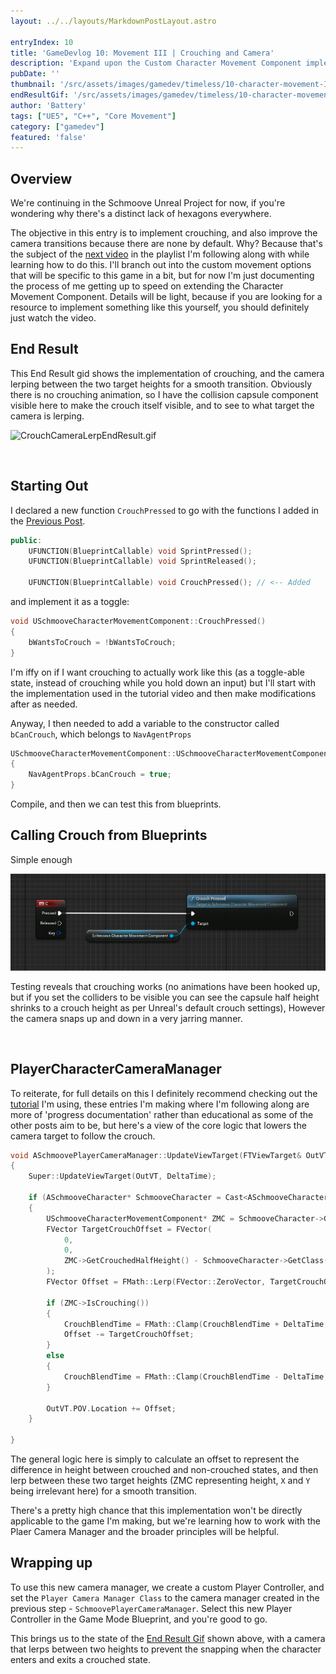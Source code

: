 ```yaml
---
layout: ../../layouts/MarkdownPostLayout.astro

entryIndex: 10
title: 'GameDevlog 10: Movement III | Crouching and Camera'
description: 'Expand upon the Custom Character Movement Component implemented in the previous entry to add a Crouching state, and transition the camera smoothly between the two target heights'
pubDate: ''
thumbnail: '/src/assets/images/gamedev/timeless/10-character-movement-III-static/SchmooveCrouchCameraLerp_EndResult_Thumbnail.png'
endResultGif: '/src/assets/images/gamedev/timeless/10-character-movement-III-static/SchmooveCrouchCameraLerp_EndResult.gif'
author: 'Battery'
tags: ["UE5", "C++", "Core Movement"]
category: ["gamedev"]
featured: 'false'
---
```


## Overview 

We're continuing in the Schmoove Unreal Project for now, if you're wondering why there's a distinct lack of hexagons everywhere.

The objective in this entry is to implement crouching, and also improve the camera transitions because there are none by default. Why? Because that's the subject of the <a href="https://www.youtube.com/watch?v=vw4sPZ8xhFk&list=PLXJlkahwiwPmeABEhjwIALvxRSZkzoQpk&index=5" target="_blank">next video</a> in the playlist I'm following along with while learning how to do this. I'll branch out into the custom movement options that will be specific to this game in a bit, but for now I'm just documenting the process of me getting up to speed on extending the Character Movement Component. Details will be light, because if you are looking for a resource to implement something like this yourself, you should definitely just watch the video.


## End Result

This End Result gid shows the implementation of crouching, and the camera lerping between the two target heights for a smooth transition. Obviously there is no crouching animation, so I have the collision capsule component visible here to make the crouch itself visible, and to see to what target the camera is lerping.

![CrouchCameraLerpEndResult.gif](/src/assets/images/gamedev/timeless/10-character-movement-III-static/SchmooveCrouchCameraLerp_EndResult.gif)

<br>

## Starting Out

I declared a new function `CrouchPressed` to go with the functions I added in the <a href="" target="_blank">Previous Post</a>.

```cpp
public:
	UFUNCTION(BlueprintCallable) void SprintPressed();
	UFUNCTION(BlueprintCallable) void SprintReleased();

	UFUNCTION(BlueprintCallable) void CrouchPressed(); // <-- Added

```

and implement it as a toggle:

```cpp
void USchmooveCharacterMovementComponent::CrouchPressed()
{
	bWantsToCrouch = !bWantsToCrouch;
}
```

I'm iffy on if I want crouching to actually work like this (as a toggle-able state, instead of crouching while you hold down an input) but I'll start with the implementation used in the tutorial video and then make modifications after as needed.

Anyway, I then needed to add a variable to the constructor called `bCanCrouch`, which belongs to `NavAgentProps`

```cpp
USchmooveCharacterMovementComponent::USchmooveCharacterMovementComponent()
{
	NavAgentProps.bCanCrouch = true;
}
```

Compile, and then we can test this from blueprints.

## Calling Crouch from Blueprints

Simple enough

![CallCrouchFromBlueprints](/src/assets/images/gamedev/timeless/10-character-movement-III-static/CallCrouchFromBlueprints.png)



Testing reveals that crouching works (no animations have been hooked up, but if you set the colliders to be visible you can see the capsule half height shrinks to a crouch height as per Unreal's default crouch settings), However the camera snaps up and down in a very jarring manner.

<br>

## PlayerCharacterCameraManager

To reiterate, for full details on this I definitely recommend checking out the <a href="" target="_blank">tutorial</a> I'm using, these entries I'm making where I'm following along are more of 'progress documentation' rather than educational as some of the other posts aim to be, but here's a view of the core logic that lowers the camera target to follow the crouch.

```cpp
void ASchmoovePlayerCameraManager::UpdateViewTarget(FTViewTarget& OutVT, float DeltaTime)
{
	Super::UpdateViewTarget(OutVT, DeltaTime);

	if (ASchmooveCharacter* SchmooveCharacter = Cast<ASchmooveCharacter>(GetOwningPlayerController()->GetPawn()))
	{
		USchmooveCharacterMovementComponent* ZMC = SchmooveCharacter->GetSchmooveCharacterMovement();
		FVector TargetCrouchOffset = FVector(
			0,
			0,
			ZMC->GetCrouchedHalfHeight() - SchmooveCharacter->GetClass()->GetDefaultObject<ACharacter>()->GetCapsuleComponent()->GetScaledCapsuleHalfHeight()
		);
		FVector Offset = FMath::Lerp(FVector::ZeroVector, TargetCrouchOffset, FMath::Clamp(CrouchBlendTime / CrouchBlendDuration, 0.f, 1.f));

		if (ZMC->IsCrouching())
		{
			CrouchBlendTime = FMath::Clamp(CrouchBlendTime + DeltaTime, 0.f, CrouchBlendDuration);
			Offset -= TargetCrouchOffset;
		}
		else
		{
			CrouchBlendTime = FMath::Clamp(CrouchBlendTime - DeltaTime, 0.f, CrouchBlendDuration);
		}

		OutVT.POV.Location += Offset;
	}
	
}

```

The general logic here is simply to calculate an offset to represent the difference in height between crouched and non-crouched states, and then lerp between these two target heights (ZMC representing height, `X` and `Y` being irrelevant here) for a smooth transition.

There's a pretty high chance that this implementation won't be directly applicable to the game I'm making, but we're learning how to work with the Plaer Camera Manager and the broader principles will be helpful.


## Wrapping up

To use this new camera manager, we create a custom Player Controller, and set the `Player Camera Manager Class` to the camera manager created in the previous step - `SchmoovePlayerCameraManager`. Select this new Player Controller in the Game Mode Blueprint, and you're good to go.

This brings us to the state of the [End Result Gif](#end-result) shown above, with a camera that lerps between two heights to prevent the snapping when the character enters and exits a crouched state.

<br>